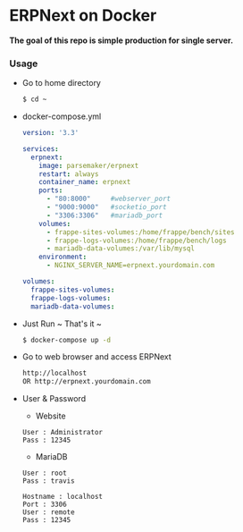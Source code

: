 # ERPNext on Docker

**The goal of this repo is simple production for single server.**

### Usage

- Go to home directory
    ```bash
    $ cd ~
    ```

- docker-compose.yml
    ```yaml
    version: '3.3'
    
    services:
      erpnext:
        image: parsemaker/erpnext
        restart: always
        container_name: erpnext
        ports:
          - "80:8000"     #webserver_port
          - "9000:9000"   #socketio_port
          - "3306:3306"   #mariadb_port
        volumes:
          - frappe-sites-volumes:/home/frappe/bench/sites
          - frappe-logs-volumes:/home/frappe/bench/logs
          - mariadb-data-volumes:/var/lib/mysql
        environment:
          - NGINX_SERVER_NAME=erpnext.yourdomain.com      
    
    volumes:
      frappe-sites-volumes:
      frappe-logs-volumes:
      mariadb-data-volumes:
    ```

- Just Run ~ That's it ~
    ```bash
    $ docker-compose up -d
    ```

- Go to web browser and access ERPNext
    ```bash
    http://localhost
    OR http://erpnext.yourdomain.com
    ```


- User & Password
    - Website
    ```
    User : Administrator
    Pass : 12345
    ```
    - MariaDB
    ```
    User : root
    Pass : travis
    ```
    ```
    Hostname : localhost
    Port : 3306
    User : remote
    Pass : 12345
    ```